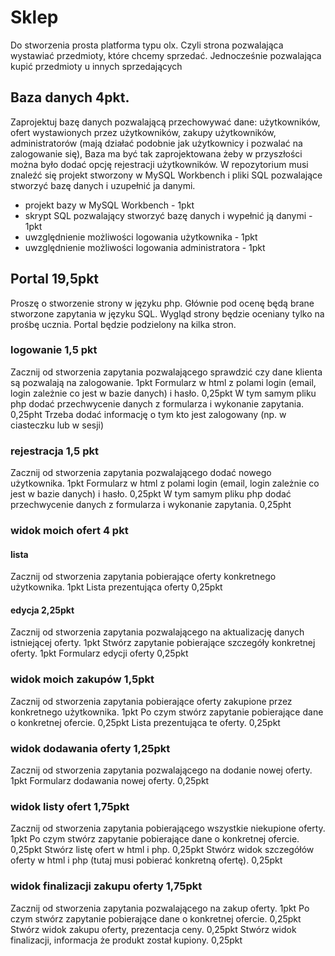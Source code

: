 # Sklep
Do stworzenia prosta platforma typu olx.
Czyli strona pozwalająca wystawiać przedmioty, które chcemy sprzedać.
Jednocześnie pozwalająca kupić przedmioty u innych sprzedających

## Baza danych 4pkt.
Zaprojektuj bazę danych pozwalającą przechowywać dane:
użytkowników,
ofert wystawionych przez użytkowników, 
zakupy użytkowników,
administratorów (mają działać podobnie jak użytkownicy i pozwalać na zalogowanie się),
Baza ma być tak zaprojektowana żeby w przyszłości można było dodać opcję rejestracji użytkowników. 
W repozytorium musi znaleźć się projekt stworzony w MySQL Workbench i pliki SQL pozwalające stworzyć bazę danych i uzupełnić ja danymi.
- projekt bazy w MySQL Workbench - 1pkt
- skrypt SQL pozwalający stworzyć bazę danych i wypełnić ją danymi - 1pkt
- uwzględnienie możliwości logowania użytkownika - 1pkt
- uwzględnienie możliwości logowania administratora - 1pkt

## Portal 19,5pkt
Proszę o stworzenie strony w języku php.
Głównie pod ocenę będą brane stworzone zapytania w języku SQL.
Wygląd strony będzie oceniany tylko na prośbę ucznia.
Portal będzie podzielony na kilka stron.
### logowanie 1,5 pkt
Zacznij od stworzenia zapytania pozwalającego sprawdzić czy dane klienta są pozwalają na zalogowanie. 1pkt
Formularz w html z polami login (email, login zależnie co jest w bazie danych) i hasło. 0,25pkt
W tym samym pliku php dodać przechwycenie danych z formularza i wykonanie zapytania. 0,25pht
Trzeba dodać informację o tym kto jest zalogowany (np. w ciasteczku lub w sesji)
### rejestracja 1,5 pkt
Zacznij od stworzenia zapytania pozwalającego dodać nowego użytkownika. 1pkt
Formularz w html z polami login (email, login zależnie co jest w bazie danych) i hasło. 0,25pkt
W tym samym pliku php dodać przechwycenie danych z formularza i wykonanie zapytania. 0,25pht
### widok moich ofert 4 pkt
#### lista
Zacznij od stworzenia zapytania pobierające oferty konkretnego użytkownika. 1pkt
Lista prezentująca oferty 0,25pkt
#### edycja 2,25pkt
Zacznij od stworzenia zapytania pozwalającego na aktualizację danych istniejącej oferty. 1pkt
Stwórz zapytanie pobierające szczegóły konkretnej oferty. 1pkt
Formularz edycji oferty 0,25pkt
### widok moich zakupów 1,5pkt
Zacznij od stworzenia zapytania pobierające oferty zakupione przez konkretnego użytkownika. 1pkt
Po czym stwórz zapytanie pobierające dane o konkretnej ofercie. 0,25pkt
Lista prezentująca te oferty. 0,25pkt
### widok dodawania oferty 1,25pkt
Zacznij od stworzenia zapytania pozwalającego na dodanie nowej oferty. 1pkt
Formularz dodawania nowej oferty. 0,25pkt
### widok listy ofert 1,75pkt
Zacznij od stworzenia zapytania pobierającego wszystkie niekupione oferty. 1pkt
Po czym stwórz zapytanie pobierające dane o konkretnej ofercie. 0,25pkt
Stwórz listę ofert w html i php. 0,25pkt
Stwórz widok szczegółów oferty w html i php (tutaj musi pobierać konkretną ofertę). 0,25pkt
### widok finalizacji zakupu oferty 1,75pkt
Zacznij od stworzenia zapytania pozwalającego na zakup oferty. 1pkt
Po czym stwórz zapytanie pobierające dane o konkretnej ofercie. 0,25pkt
Stwórz widok zakupu oferty, prezentacja ceny. 0,25pkt
Stwórz widok finalizacji, informacja że produkt został kupiony. 0,25pkt

